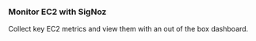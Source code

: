 ### Monitor EC2 with SigNoz

Collect key EC2 metrics and view them with an out of the box dashboard.  
